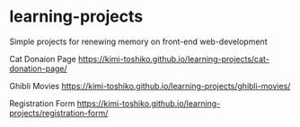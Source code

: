 # learning-projects
Simple projects for renewing memory on front-end web-development

Cat Donaion Page https://kimi-toshiko.github.io/learning-projects/cat-donation-page/

Ghibli Movies https://kimi-toshiko.github.io/learning-projects/ghibli-movies/

Registration Form https://kimi-toshiko.github.io/learning-projects/registration-form/
